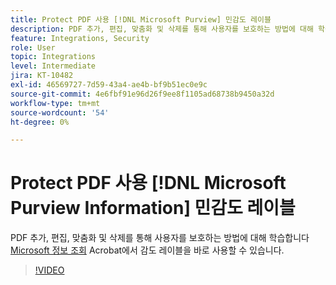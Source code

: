 ```yaml
---
title: Protect PDF 사용 [!DNL Microsoft Purview] 민감도 레이블
description: PDF 추가, 편집, 맞춤화 및 삭제를 통해 사용자를 보호하는 방법에 대해 학습합니다 [!DNL Microsoft Purview] Acrobat에서 바로 감도 레이블
feature: Integrations, Security
role: User
topic: Integrations
level: Intermediate
jira: KT-10482
exl-id: 46569727-7d59-43a4-ae4b-bf9b51ec0e9c
source-git-commit: 4e6fbf91e96d26f9ee8f1105ad68738b9450a32d
workflow-type: tm+mt
source-wordcount: '54'
ht-degree: 0%

---
```


# Protect PDF 사용 [!DNL Microsoft Purview Information] 민감도 레이블

PDF 추가, 편집, 맞춤화 및 삭제를 통해 사용자를 보호하는 방법에 대해 학습합니다 [Microsoft 정보 조회](https://learn.microsoft.com/en-us/microsoft-365/compliance/information-protection?view=o365-worldwide) Acrobat에서 감도 레이블을 바로 사용할 수 있습니다.

>[!VIDEO](https://video.tv.adobe.com/v/3410552?quality=12&learn=on&hidetitle=true)
